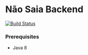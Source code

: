 # Não Saia Backend

[![Build Status](https://travis-ci.com/isaiastavares/nao-saia-backend.svg?branch=master)](https://travis-ci.com/isaiastavares/nao-saia-backend)

### Prerequisites

* Java 8